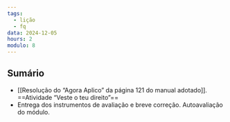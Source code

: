 ```yaml
---
tags:
  - lição
  - fq
data: 2024-12-05
hours: 2
modulo: 8
---
```


## Sumário
- [[Resolução do “Agora Aplico” da página 121 do manual adotado]]. ==Atividade “Veste o teu direito”==
- Entrega dos instrumentos de avaliação e breve correção. Autoavaliação do módulo.